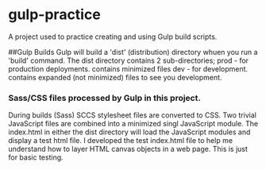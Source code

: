 
# gulp-practice
A project used to practice creating and using Gulp build scripts.

##Gulp Builds
Gulp will build a 'dist' (distribution) directory whuen you run a 'build' command.
The dist directory contains 2 sub-directories;
prod - for production deployments.
  contains minimized files
dev - for development.
  contains expanded (not minimized) files to see you development.

### Sass/CSS files processed by Gulp in this project.
During builds (Sass) SCCS stylesheet files are converted to CSS.
Two trivial JavaScript files are combined into a minimized singl JavaScript module.
The index.html in either the dist directory will load the JavaScript modules and display a test html file.
I developed the test index.html file to help me understand how to layer HTML canvas objects in a web page.
This is just for basic testing.
